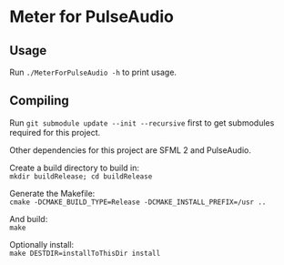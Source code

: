 # Meter for PulseAudio

## Usage

Run `./MeterForPulseAudio -h` to print usage.

## Compiling

Run `git submodule update --init --recursive` first to get submodules required
for this project.

Other dependencies for this project are SFML 2 and PulseAudio.

Create a build directory to build in:  
`mkdir buildRelease; cd buildRelease`

Generate the Makefile:  
`cmake -DCMAKE_BUILD_TYPE=Release -DCMAKE_INSTALL_PREFIX=/usr ..`

And build:  
`make`

Optionally install:  
`make DESTDIR=installToThisDir install`
